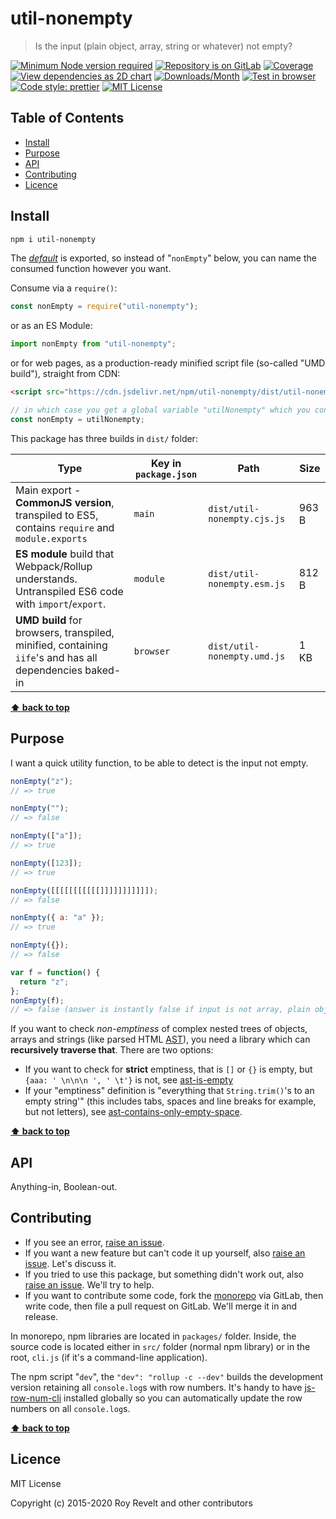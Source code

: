 # util-nonempty

> Is the input (plain object, array, string or whatever) not empty?

[![Minimum Node version required][node-img]][node-url]
[![Repository is on GitLab][gitlab-img]][gitlab-url]
[![Coverage][cov-img]][cov-url]
[![View dependencies as 2D chart][deps2d-img]][deps2d-url]
[![Downloads/Month][downloads-img]][downloads-url]
[![Test in browser][runkit-img]][runkit-url]
[![Code style: prettier][prettier-img]][prettier-url]
[![MIT License][license-img]][license-url]

## Table of Contents

- [Install](#install)
- [Purpose](#purpose)
- [API](#api)
- [Contributing](#contributing)
- [Licence](#licence)

## Install

```bash
npm i util-nonempty
```

The [_default_](https://exploringjs.com/es6/ch_modules.html#_default-exports-one-per-module) is exported, so instead of "`nonEmpty`" below, you can name the consumed function however you want.

Consume via a `require()`:

```js
const nonEmpty = require("util-nonempty");
```

or as an ES Module:

```js
import nonEmpty from "util-nonempty";
```

or for web pages, as a production-ready minified script file (so-called "UMD build"), straight from CDN:

```html
<script src="https://cdn.jsdelivr.net/npm/util-nonempty/dist/util-nonempty.umd.js"></script>
```

```js
// in which case you get a global variable "utilNonempty" which you consume like this:
const nonEmpty = utilNonempty;
```

This package has three builds in `dist/` folder:

| Type                                                                                                    | Key in `package.json` | Path                        | Size  |
| ------------------------------------------------------------------------------------------------------- | --------------------- | --------------------------- | ----- |
| Main export - **CommonJS version**, transpiled to ES5, contains `require` and `module.exports`          | `main`                | `dist/util-nonempty.cjs.js` | 963 B |
| **ES module** build that Webpack/Rollup understands. Untranspiled ES6 code with `import`/`export`.      | `module`              | `dist/util-nonempty.esm.js` | 812 B |
| **UMD build** for browsers, transpiled, minified, containing `iife`'s and has all dependencies baked-in | `browser`             | `dist/util-nonempty.umd.js` | 1 KB  |

**[⬆ back to top](#)**

## Purpose

I want a quick utility function, to be able to detect is the input not empty.

```js
nonEmpty("z");
// => true

nonEmpty("");
// => false

nonEmpty(["a"]);
// => true

nonEmpty([123]);
// => true

nonEmpty([[[[[[[[[[[]]]]]]]]]]]);
// => false

nonEmpty({ a: "a" });
// => true

nonEmpty({});
// => false

var f = function() {
  return "z";
};
nonEmpty(f);
// => false (answer is instantly false if input is not array, plain object or string)
```

If you want to check _non-emptiness_ of complex nested trees of objects, arrays and strings (like parsed HTML [AST](https://github.com/posthtml/posthtml-parser)), you need a library which can **recursively traverse that**. There are two options:

- If you want to check for **strict** emptiness, that is `[]` or `{}` is empty, but `{aaa: ' \n\n\n ', ' \t'}` is not, see [ast-is-empty](https://www.npmjs.com/package/ast-is-empty)
- If your "emptiness" definition is "everything that `String.trim()`'s to an empty string'" (this includes tabs, spaces and line breaks for example, but not letters), see [ast-contains-only-empty-space](https://www.npmjs.com/package/ast-contains-only-empty-space).

**[⬆ back to top](#)**

## API

Anything-in, Boolean-out.

## Contributing

- If you see an error, [raise an issue](<https://gitlab.com/codsen/codsen/issues/new?issue[title]=util-nonempty%20package%20-%20put%20title%20here&issue[description]=**Which%20package%20is%20this%20issue%20for**%3A%20%0Autil-nonempty%0A%0A**Describe%20the%20issue%20(if%20necessary)**%3A%20%0A%0A%0A%2Fassign%20%40revelt>).
- If you want a new feature but can't code it up yourself, also [raise an issue](<https://gitlab.com/codsen/codsen/issues/new?issue[title]=util-nonempty%20package%20-%20put%20title%20here&issue[description]=**Which%20package%20is%20this%20issue%20for**%3A%20%0Autil-nonempty%0A%0A**Describe%20the%20issue%20(if%20necessary)**%3A%20%0A%0A%0A%2Fassign%20%40revelt>). Let's discuss it.
- If you tried to use this package, but something didn't work out, also [raise an issue](<https://gitlab.com/codsen/codsen/issues/new?issue[title]=util-nonempty%20package%20-%20put%20title%20here&issue[description]=**Which%20package%20is%20this%20issue%20for**%3A%20%0Autil-nonempty%0A%0A**Describe%20the%20issue%20(if%20necessary)**%3A%20%0A%0A%0A%2Fassign%20%40revelt>). We'll try to help.
- If you want to contribute some code, fork the [monorepo](https://gitlab.com/codsen/codsen/) via GitLab, then write code, then file a pull request on GitLab. We'll merge it in and release.

In monorepo, npm libraries are located in `packages/` folder. Inside, the source code is located either in `src/` folder (normal npm library) or in the root, `cli.js` (if it's a command-line application).

The npm script "`dev`", the `"dev": "rollup -c --dev"` builds the development version retaining all `console.log`s with row numbers. It's handy to have [js-row-num-cli](https://www.npmjs.com/package/js-row-num-cli) installed globally so you can automatically update the row numbers on all `console.log`s.

**[⬆ back to top](#)**

## Licence

MIT License

Copyright (c) 2015-2020 Roy Revelt and other contributors

[node-img]: https://img.shields.io/node/v/util-nonempty.svg?style=flat-square&label=works%20on%20node
[node-url]: https://www.npmjs.com/package/util-nonempty
[gitlab-img]: https://img.shields.io/badge/repo-on%20GitLab-brightgreen.svg?style=flat-square
[gitlab-url]: https://gitlab.com/codsen/codsen/tree/master/packages/util-nonempty
[cov-img]: https://img.shields.io/badge/coverage-100%25-brightgreen.svg?style=flat-square
[cov-url]: https://gitlab.com/codsen/codsen/tree/master/packages/util-nonempty
[deps2d-img]: https://img.shields.io/badge/deps%20in%202D-see_here-08f0fd.svg?style=flat-square
[deps2d-url]: http://npm.anvaka.com/#/view/2d/util-nonempty
[downloads-img]: https://img.shields.io/npm/dm/util-nonempty.svg?style=flat-square
[downloads-url]: https://npmcharts.com/compare/util-nonempty
[runkit-img]: https://img.shields.io/badge/runkit-test_in_browser-a853ff.svg?style=flat-square
[runkit-url]: https://npm.runkit.com/util-nonempty
[prettier-img]: https://img.shields.io/badge/code_style-prettier-ff69b4.svg?style=flat-square
[prettier-url]: https://prettier.io
[license-img]: https://img.shields.io/badge/licence-MIT-51c838.svg?style=flat-square
[license-url]: https://gitlab.com/codsen/codsen/blob/master/LICENSE
